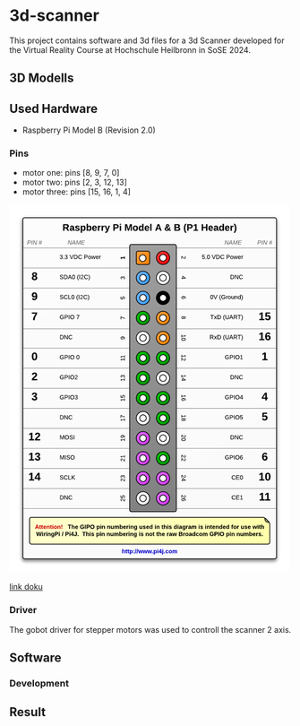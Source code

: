 # 3d-scanner
This project contains software and 3d files for a 3d Scanner developed for the Virtual Reality Course at Hochschule Heilbronn in SoSE 2024.
## 3D Modells
## Used Hardware
- Raspberry Pi Model B (Revision 2.0)
### Pins
- motor one: pins [8, 9, 7, 0]
- motor two: pins [2, 3, 12, 13]
- motor three: pins [15, 16, 1, 4]
  
![GPI Wiring](gpioRpi.png)

[link doku](https://www.pi4j.com/1.2/pins/model-b-rev2.html)

### Driver
The gobot driver for stepper motors was used to controll the scanner 2 axis.

## Software
### Development
## Result
